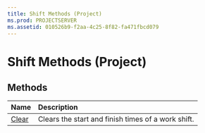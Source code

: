```yaml
---
title: Shift Methods (Project)
ms.prod: PROJECTSERVER
ms.assetid: 010526b9-f2aa-4c25-8f82-fa471fbcd079
---
```



# Shift Methods (Project)

## Methods



|**Name**|**Description**|
|:-----|:-----|
|[Clear](shift-clear-method-project.md)|Clears the start and finish times of a work shift.|

